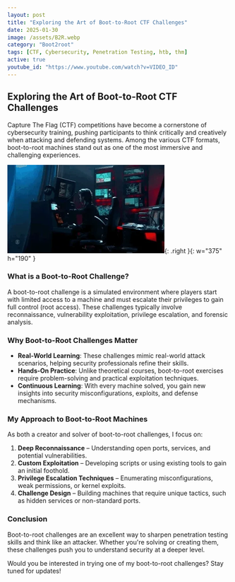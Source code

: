 ```yaml
---
layout: post
title: "Exploring the Art of Boot-to-Root CTF Challenges"
date: 2025-01-30
image: /assets/B2R.webp
category: "Boot2root"
tags: [CTF, Cybersecurity, Penetration Testing, htb, thm]
active: true
youtube_id: "https://www.youtube.com/watch?v=VIDEO_ID"
---
```


## Exploring the Art of Boot-to-Root CTF Challenges

Capture The Flag (CTF) competitions have become a cornerstone of cybersecurity training, pushing participants to think critically and creatively when attacking and defending systems. Among the various CTF formats, boot-to-root machines stand out as one of the most immersive and challenging experiences.

![Desktop View](/assets/B2R.webp){: .right }{: w="375" h="190" }

### What is a Boot-to-Root Challenge?

A boot-to-root challenge is a simulated environment where players start with limited access to a machine and must escalate their privileges to gain full control (root access). These challenges typically involve reconnaissance, vulnerability exploitation, privilege escalation, and forensic analysis.

### Why Boot-to-Root Challenges Matter

- **Real-World Learning**: These challenges mimic real-world attack scenarios, helping security professionals refine their skills.
- **Hands-On Practice**: Unlike theoretical courses, boot-to-root exercises require problem-solving and practical exploitation techniques.
- **Continuous Learning**: With every machine solved, you gain new insights into security misconfigurations, exploits, and defense mechanisms.

### My Approach to Boot-to-Root Machines

As both a creator and solver of boot-to-root challenges, I focus on:
1. **Deep Reconnaissance** – Understanding open ports, services, and potential vulnerabilities.
2. **Custom Exploitation** – Developing scripts or using existing tools to gain an initial foothold.
3. **Privilege Escalation Techniques** – Enumerating misconfigurations, weak permissions, or kernel exploits.
4. **Challenge Design** – Building machines that require unique tactics, such as hidden services or non-standard ports.

### Conclusion

Boot-to-root challenges are an excellent way to sharpen penetration testing skills and think like an attacker. Whether you're solving or creating them, these challenges push you to understand security at a deeper level.

Would you be interested in trying one of my boot-to-root challenges? Stay tuned for updates!

